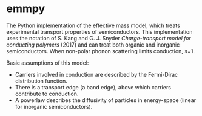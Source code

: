 # emmpy
The Python implementation of the effective mass model, which treats experimental transport properties of semiconductors. This implementation uses the notation of S. Kang and G. J. Snyder _Charge-transport model for conducting polymers_ (2017) and can treat both organic and inorganic semiconductors. When non-polar phonon scattering limits conduction, s=1.


Basic assumptions of this model:
- Carriers involved in conduction are described by the Fermi-Dirac distribution function.
- There is a transport edge (a band edge), above which carriers contribute to conduction.
- A powerlaw describes the diffusivity of particles in energy-space (linear for inorganic semiconductors).
